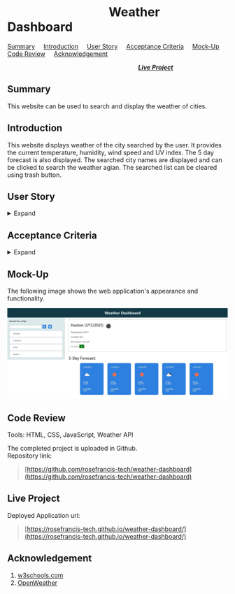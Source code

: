 # &nbsp; &nbsp; &nbsp; &nbsp; &nbsp; &nbsp; &nbsp; &nbsp; &nbsp; &nbsp; &nbsp; &nbsp; &nbsp; &nbsp; &nbsp; &nbsp; &nbsp; &nbsp;Weather Dashboard  

[Summary](#Summary) &nbsp; &nbsp; [Introduction](#Introduction) &nbsp; &nbsp; [User Story](#User-Story) &nbsp; &nbsp; [Acceptance Criteria](#Acceptance-Criteria) &nbsp; &nbsp; [Mock-Up](#Mock-up) &nbsp; &nbsp; [Code Review](#Code-Review) &nbsp; &nbsp; [Acknowledgement](#Acknowledgement)  

 &nbsp; &nbsp; &nbsp; &nbsp; &nbsp; &nbsp; &nbsp; &nbsp; &nbsp; &nbsp; &nbsp; &nbsp; &nbsp; &nbsp; &nbsp; &nbsp; &nbsp; &nbsp; &nbsp; &nbsp;  &nbsp; &nbsp; &nbsp; &nbsp; &nbsp; &nbsp; &nbsp; &nbsp; &nbsp; &nbsp; &nbsp; &nbsp; &nbsp; &nbsp; &nbsp; &nbsp; &nbsp; &nbsp; [***Live Project***](#Live-Project)

## Summary 
This website can be used to search and display the weather of cities.

## Introduction
This website displays weather of the city searched by the user. It provides the current temperature, humidity, wind speed and UV index. The 5 day forecast is also displayed. The searched city names are displayed and can be clicked to search the weather agian. The searched list can be cleared using trash button.

## User Story
<details>
<summary>Expand</summary>  

    AS A traveler
    I WANT to see the weather outlook for multiple cities
    SO THAT I can plan a trip accordingly 
</details>

## Acceptance Criteria
<details>
<summary>Expand</summary>

    GIVEN a weather dashboard with form inputs
    WHEN I search for a city
    THEN I am presented with current and future conditions for that city and that city is added to the search history
    WHEN I view current weather conditions for that city
    THEN I am presented with the city name, the date, an icon representation of weather conditions, the temperature, the humidity, the wind speed, and the UV index
    WHEN I view the UV index
    THEN I am presented with a color that indicates whether the conditions are favorable, moderate, or severe
    WHEN I view future weather conditions for that city
    THEN I am presented with a 5-day forecast that displays the date, an icon representation of weather conditions, the temperature, and the humidity
    WHEN I click on a city in the search history
    THEN I am again presented with current and future conditions for that city  
</details>

## Mock-Up
The following image shows the web application's appearance and functionality.

![Mock-up image](/assets/images/mock-up.jpg "Mock-up image")

## Code Review

Tools: HTML, CSS, JavaScript, Weather API
    
The completed project is uploaded in Github.  
Repository link:  
> [https://github.com/rosefrancis-tech/weather-dashboard](https://github.com/rosefrancis-tech/weather-dashboard)

## Live Project
Deployed Application url: 
> [https://rosefrancis-tech.github.io/weather-dashboard/](https://rosefrancis-tech.github.io/weather-dashboard/)

## Acknowledgement
1. [w3schools.com](https://www.w3schools.com/ "w3schools.com")
2. [OpenWeather](https://openweathermap.org/api "openweathermap.org")
 